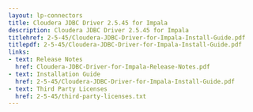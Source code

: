 ```yaml
---
layout: lp-connectors
title: Cloudera JDBC Driver 2.5.45 for Impala
description: Cloudera JDBC Driver 2.5.45 for Impala
titlehref: 2-5-45/Cloudera-JDBC-Driver-for-Impala-Install-Guide.pdf
titlepdf: 2-5-45/Cloudera-JDBC-Driver-for-Impala-Install-Guide.pdf
links:
- text: Release Notes
  href: Cloudera-JDBC-Driver-for-Impala-Release-Notes.pdf
- text: Installation Guide
  href: 2-5-45/Cloudera-JDBC-Driver-for-Impala-Install-Guide.pdf
- text: Third Party Licenses
  href: 2-5-45/third-party-licenses.txt
---
```

